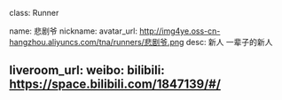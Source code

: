 class: Runner

name: 悲剧爷
nickname: 
avatar_url: http://img4ye.oss-cn-hangzhou.aliyuncs.com/tna/runners/悲剧爷.png
desc: 新人 一辈子的新人

liveroom_url: 
weibo: 
bilibili: https://space.bilibili.com/1847139/#/
---
